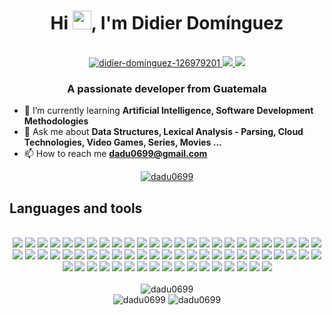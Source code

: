 <h1 align="center">
  Hi 
  <img src="https://raw.githubusercontent.com/iampavangandhi/iampavangandhi/master/gifs/Hi.gif" width="30px" height="30px">, 
  I'm Didier Domínguez
</h1>
<br/>

<div align="center">
  <a href="https://linkedin.com/in/didier-domínguez-126979201">
    <img src="https://img.shields.io/badge/LinkedIn-0077B5.svg?style=for-the-badge&logo=linkedin&logoColor=white" alt="didier-domínguez-126979201" />
  </a>
  <a href="https://psnprofiles.com/dadu06999">
    <img src="https://img.shields.io/badge/PlayStation-003791.svg?style=for-the-badge&logo=playstation&logoColor=white" />
  </a> 
  <a href="https://xboxgamertag.com/search/dadu0699">
    <img src="https://img.shields.io/badge/Xbox-107C10.svg?style=for-the-badge&logo=xbox&logoColor=white" />
  </a> 
</div>

<h3 align="center">A passionate developer from Guatemala</h3>

- 🌱 I’m currently learning **Artificial Intelligence, Software Development Methodologies**
- 💬 Ask me about **Data Structures, Lexical Analysis - Parsing, Cloud Technologies, Video Games, Series, Movies ...**
- 📫 How to reach me **dadu0699@gmail.com**

<div align="center">
  <a href="https://github.com/ryo-ma/github-profile-trophy">
    <img src="https://github-profile-trophy.vercel.app/?username=dadu0699&row=2&column=3&layout=compact&theme=darkhub&no-bg=true" alt="dadu0699" />
  </a> 
</div>

<h2 align="left">Languages and tools</h2>
<div align="center">
  <br/>
  <!-- Languages -->
  <img src="https://img.shields.io/badge/JavaScript-F7DF1E.svg?style=for-the-badge&logo=javascript&logoColor=black" />
  <img src="https://img.shields.io/badge/TypeScript-007ACC.svg?style=for-the-badge&logo=typescript&logoColor=white"/>
  <img src="https://img.shields.io/badge/Go-00ADD8.svg?style=for-the-badge&logo=go&logoColor=white"/>
  <img src="https://img.shields.io/badge/Python-FFD43B.svg?style=for-the-badge&logo=python&logoColor=darkgreen"/>
  <img src="https://img.shields.io/badge/Rust-000000.svg?style=for-the-badge&logo=rust&logoColor=white"/>
  <img src="https://img.shields.io/badge/C%2B%2B-00599C.svg?style=for-the-badge&logo=c%2B%2B&logoColor=white"/>
  <img src="https://img.shields.io/badge/C%23-239120.svg?style=for-the-badge&logo=c-sharp&logoColor=white"/>
  <img src="https://img.shields.io/badge/Java-ED8B00.svg?style=for-the-badge&logo=java&logoColor=white"/>
  <img src="https://img.shields.io/badge/Dart-0175C2.svg?style=for-the-badge&logo=dart&logoColor=white"/>
  <img src="https://img.shields.io/badge/Ruby-%23DD0031.svg?style=for-the-badge&logo=ruby&logoColor=white"/>
  <img src="https://img.shields.io/badge/R-276DC3.svg?style=for-the-badge&logo=r&logoColor=white"/>
  <img src="https://img.shields.io/badge/HTML5-E34F26.svg?style=for-the-badge&logo=html5&logoColor=white"/>
  <img src="https://img.shields.io/badge/CSS3-1572B6.svg?style=for-the-badge&logo=css3&logoColor=white"/>
  <img src="https://img.shields.io/badge/Markdown-000000.svg?style=for-the-badge&logo=markdown&logoColor=white"/>

  <!-- Databases -->
  <img src="https://img.shields.io/badge/PostgreSQL-316192.svg?style=for-the-badge&logo=postgresql&logoColor=white"/>
  <img src="https://img.shields.io/badge/MySQL-000000.svg?style=for-the-badge&logo=mysql&logoColor=white"/>
  <img src="https://img.shields.io/badge/MariaDB-003545.svg?style=for-the-badge&logo=mariadb&logoColor=white"/>
  <img src="https://img.shields.io/badge/Oracle_Database-000000.svg?style=for-the-badge&logo=oracle&logoColor=white">
  <img src="https://img.shields.io/badge/MongoDB-4EA94B.svg?style=for-the-badge&logo=mongodb&logoColor=white"/>
  <img src="https://img.shields.io/badge/firebase-ffca28.svg?style=for-the-badge&logo=firebase&logoColor=black"/>
  <img src="https://img.shields.io/badge/redis-%23DD0031.svg?style=for-the-badge&logo=redis&logoColor=white"/>
  <img src="https://img.shields.io/badge/Elastic_Search-005571.svg?style=for-the-badge&logo=elasticsearch&logoColor=white"/>

  <!-- ORM  -->
  <img src="https://img.shields.io/badge/Prisma-3982CE.svg?style=for-the-badge&logo=Prisma&logoColor=white"/>
  <img src="https://img.shields.io/badge/Sequelize-52B0E7.svg?style=for-the-badge&logo=Sequelize&logoColor=white"/>

  <!-- Frameworks and Libraries -->
  <img src="https://img.shields.io/badge/rabbitmq-%23FF6600.svg?style=for-the-badge&logo=rabbitmq&logoColor=white"/>
  <img src="https://img.shields.io/badge/Apache_Kafka-000000.svg?style=for-the-badge&logo=apache-kafka&logoColor=white"/>
  <img src="https://img.shields.io/badge/Flutter-02569B.svg?style=for-the-badge&logo=flutter&logoColor=white"/>
  <img src="https://img.shields.io/badge/Django-092E20.svg?style=for-the-badge&logo=django&logoColor=green"/>
  <img src="https://img.shields.io/badge/Flask-000000.svg?style=for-the-badge&logo=flask&logoColor=white"/>
  <img src="https://img.shields.io/badge/.NET-512BD4.svg?style=for-the-badge&logo=dotnet&logoColor=white"/>
  <img src="https://img.shields.io/badge/Node.js-339933.svg?style=for-the-badge&logo=nodedotjs&logoColor=white"/>
  <img src="https://img.shields.io/badge/Express.js-000000.svg?style=for-the-badge&logo=express&logoColor=white"/>
  <img src="https://img.shields.io/badge/Vite-B73BFE.svg?style=for-the-badge&logo=vite&logoColor=FFD62E"/>
  <img src="https://img.shields.io/badge/Ionic-3880FF.svg?style=for-the-badge&logo=ionic&logoColor=white"/>
  <img src="https://img.shields.io/badge/React-20232A.svg?style=for-the-badge&logo=react&logoColor=61DAFB"/>
  <img src="https://img.shields.io/badge/Svelte-4A4A55.svg?style=for-the-badge&logo=svelte&logoColor=FF3E00"/>
  <img src="https://img.shields.io/badge/Angular-DD0031.svg?style=for-the-badge&logo=angular&logoColor=white"/>
  <img src="https://img.shields.io/badge/Pug-E3C29B.svg?style=for-the-badge&logo=pug&logoColor=black"/>
  <img src="https://img.shields.io/badge/Tailwind_CSS-38B2AC.svg?style=for-the-badge&logo=tailwind-css&logoColor=white"/>
  <img src="https://img.shields.io/badge/Bootstrap-563D7C.svg?style=for-the-badge&logo=bootstrap&logoColor=white"/>
  <img src="https://img.shields.io/badge/Material--UI-0081CB.svg?style=for-the-badge&logo=material-ui&logoColor=white"/>
  <img src="https://img.shields.io/badge/jQuery-0769AD.svg?style=for-the-badge&logo=jquery&logoColor=white"/>
  <img src="https://img.shields.io/badge/Chart.js-FF6384.svg?style=for-the-badge&logo=chartdotjs&logoColor=white"/>
  <img src="https://img.shields.io/badge/npm-CB3837.svg?style=for-the-badge&logo=npm&logoColor=white"/>
  <img src="https://img.shields.io/badge/NuGet-004880.svg?style=for-the-badge&logo=nuget&logoColor=white"/>
  <img src="https://img.shields.io/badge/Jest-%23DD0031.svg?style=for-the-badge&logo=jest&logoColor=white"/>

  <!-- Other -->
  <img src="https://img.shields.io/badge/Git-F05032.svg?style=for-the-badge&logo=git&logoColor=white"/>
  <img src="https://img.shields.io/badge/JWT-000000.svg?style=for-the-badge&logo=JSON%20web%20tokens&logoColor=white"/>
  <img src="https://img.shields.io/badge/Docker-2CA5E0.svg?style=for-the-badge&logo=docker&logoColor=white"/>
  <img src="https://img.shields.io/badge/kubernetes-326ce5.svg?style=for-the-badge&logo=kubernetes&logoColor=white"/>
  <img src="https://img.shields.io/badge/Nginx-009639.svg?style=for-the-badge&logo=nginx&logoColor=white"/>
  <img src="https://img.shields.io/badge/Shell_Script-000000.svg?style=for-the-badge&logo=gnu-bash&logoColor=white"/>
  <img src="https://img.shields.io/badge/Postman-FF6C37.svg?style=for-the-badge&logo=Postman&logoColor=white"/>

  <!-- CI/CD; IAC  -->
  <img src="https://img.shields.io/badge/GitHub_Actions-000000.svg?style=for-the-badge&logo=github-actions&logoColor=white"/>
  <img src="https://img.shields.io/badge/Terraform-5E42E8.svg?style=for-the-badge&logo=terraform&logoColor=white"/>
  <img src="https://img.shields.io/badge/Jenkins-D33833.svg?style=for-the-badge&logo=Jenkins&logoColor=white"/>

  <!-- Cloud  -->
  <img src="https://img.shields.io/badge/Google_Cloud-4285F4.svg?style=for-the-badge&logo=google-cloud&logoColor=white"/>
  <img src="https://img.shields.io/badge/Amazon_AWS-FF9900.svg?style=for-the-badge&logo=amazonaws&logoColor=whit"/>

  <!-- Web Browsers -->
  <img src="https://img.shields.io/badge/Google_chrome-4285F4.svg?style=for-the-badge&logo=Google-chrome&logoColor=white"/>
  <img src="https://img.shields.io/badge/Firefox_Browser-FF7139.svg?style=for-the-badge&logo=Firefox-Browser&logoColor=white"/>

  <!-- Terminal -->
  <img src="https://img.shields.io/badge/PowerShell-5391FE.svg?style=for-the-badge&logo=PowerShell&logoColor=white"/>
  <img src="https://img.shields.io/badge/windows%20terminal-000000.svg?style=for-the-badge&logo=windows%20terminal&logoColor=white"/>
  <img src="https://img.shields.io/badge/GNU%20Bash-4EAA25.svg?style=for-the-badge&logo=GNU%20Bash&logoColor=white"/>

  <!-- OS -->
  <img src="https://img.shields.io/badge/Android-3DDC84.svg?style=for-the-badge&logo=android&logoColor=white"/>
  <img src="https://img.shields.io/badge/Windows-0078D6.svg?style=for-the-badge&logo=windows&logoColor=white"/>
  <img src="https://img.shields.io/badge/Linux-FCC624.svg?style=for-the-badge&logo=linux&logoColor=black"/>

  <!-- Prototyping Platforms -->
  <img src="https://img.shields.io/badge/Arduino-00979D.svg?style=for-the-badge&logo=Arduino&logoColor=white"/>
</div>

<div align="center">
  <br/>
  <img src="https://github-readme-stats.vercel.app/api/top-langs?username=dadu0699&show_icons=true&locale=en&layout=compact&theme=radical" alt="dadu0699" />
</div>
<div align="center">
  <img src="https://github-readme-streak-stats.herokuapp.com/?user=dadu0699&show_icons=true&locale=en&layout=compact&theme=radical" alt="dadu0699" />
  <img src="https://github-readme-stats.vercel.app/api?username=dadu0699&show_icons=true&locale=en&layout=compact&theme=radical" alt="dadu0699" />
</div>
